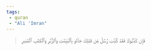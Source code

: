 ```yaml
---
tags: 
 - quran 
 - "Ali 'Imran"
---
```


> فَإِن كَذَّبُوكَ فَقَدۡ كُذِّبَ رُسُلٞ مِّن قَبۡلِكَ جَآءُو بِٱلۡبَيِّنَٰتِ وَٱلزُّبُرِ وَٱلۡكِتَٰبِ ٱلۡمُنِيرِ
